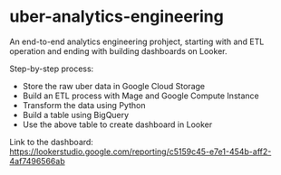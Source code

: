 # uber-analytics-engineering
An end-to-end analytics engineering prohject, starting with and ETL operation and ending with building dashboards on Looker.

Step-by-step process: 
  + Store the raw uber data in Google Cloud Storage
  + Build an ETL process with Mage and Google Compute Instance
  + Transform the data using Python
  + Build a table using BigQuery
  + Use the above table to create dashboard in Looker

Link to the dashboard: https://lookerstudio.google.com/reporting/c5159c45-e7e1-454b-aff2-4af7496566ab
